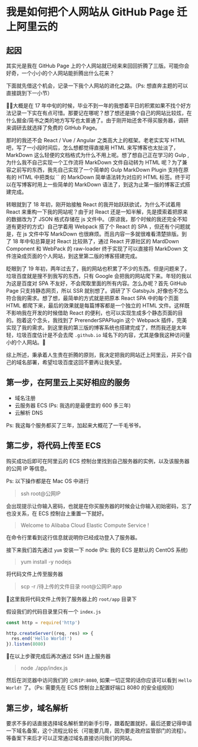 # 我是如何把个人网站从 GitHub Page 迁上阿里云的

## 起因
其实光是我在 GitHub Page 上的个人网站就已经来来回回折腾了三版。可能你会好奇，一个小小的个人网站能折腾出什么花来？  

下面就先借这个机会，记录一下我个人网站的进化之路。（Ps: 想直奔主题的可以直接跳到下一小节）  

大概是在 17 年中旬的时候，毕业不到一年的我想着平日的积累如果不找个好方法记录一下实在有点可惜。那要记在哪呢？想了想还是搞个自己的网站比较炫，在什么掘金/简书之类的地方写写也太普通了。由于刚开始还舍不得买服务器，调研来调研去就选择了免费的 GitHub Page。  

那时的我还不会 React / Vue / Angular 之类高大上的框架。老老实实写 HTML 吧，写了一小段时间后，怎么想都觉得直接用 HTML 来写博客也太扯淡了，MarkDown 这么轻便的文档格式为什么不用上呢。想了想自己正在学习的 Gulp , 为什么我不自己实现一个工作流将 MarkDown 文件自动转为 HTML 呢？为了兼容之前写的东西，我先自己实现了一个简单的 Gulp MarkDown Plugin 支持在原有的 HTML 中把类似 \`\` 的 MarkDown 简单语法转为对应的 HTML 标签。终于可以在写博客时用上一些简单的 MarkDown 语法了，到这为止第一版的博客正式搭建完成。  

转眼就到了 18 年初，刚开始接触 React 的我开始跃跃欲试，为什么不试着用 React 来重构一下我的网站呢？由于对 React 还是一知半解，先是摸索着把原来的数据改为了 JSON 格式存储在 js 文件中。（原谅我，那个时候的我还完全不知道有更好的方式）自己学着用 Webpack 搭了个 React 的 SPA ，但还有个问题就是，在 js 文件中写 MarkDown 也很麻烦。而且内容一多就很难看清楚排版。到了 18 年中旬总算是对 React 比较熟了，通过 React  开源社区的 MardDown Component 和 WebPack 的 raw-loader 终于实现了可以直接将 MarkDown 文件渲染成页面的个人网站，到这里第二版的博客搭建完成。  

眨眼到了 19 年初，两年过去了，我的网站也积累了不少的东西。但是问题来了，垃圾百度就是搜不到我写的东西，只有 Google 会把我的网站爬下来。年轻的我以为这是百度对 SPA 不友好，不会爬取里面的所有内容。怎么办呢？首先 GitHub Page 只支持静态网页，所以 SSR 就别想了。调研了下 GatsbyJs ,好像也不怎么符合我的需求。想了想，最简单的方式就是把原本 React SPA 中的每个页面 HTML 都爬下来，最后的效果就是每篇博客都是一个独立的 HTML 文件。这样既不影响我在开发的时候借助 React 的便利，也可以实现生成多个静态页面的目的。抱着这个念头，我找到了 PrerenderSPAPlugin 这个 Webpack 插件，完美实现了我的需求。到这里我的第三版的博客系统也搭建完成了，然而我还是太年轻，垃圾百度估计是不会去爬 `.github.io` 域名下的内容，尤其是像我这种访问量小的个人网站。  

综上所述，秉承着人生贵在折腾的原则，我决定把我的网站迁上阿里云，并买个自己的域名部署，希望垃圾百度这回不要再让我失望。

## 第一步，在阿里云上买好相应的服务
* 域名注册
* 云服务器 ECS (Ps: 我选的是最便宜的 600 多三年)
* 云解析 DNS

Ps: 我这每个服务都买了三年，加起来大概花了一千毛爷爷。

## 第二步，将代码上传至 ECS
购买成功后即可在阿里云的 ECS 控制台里找到自己服务器的实例，以及该服务器的公网 IP 等信息。  

Ps: 以下操作都是在 Mac OS 中进行
> ssh root@公网IP  

会出现提示让你输入密码，也就是在你买服务器的时候会让你输入初始密码，忘了也没关系，在 ECS 控制台上重置一下就好。  

> Welcome to Alibaba Cloud Elastic Compute Service !

在命令行里看到这行信息就说明你已经成功登入了服务器。  

接下来我们首先通过 `yum` 安装一下 node (Ps: 我的 ECS 是默认的 CentOS 系统)

> yum install -y nodejs  

将代码文件上传至服务器

> scp -r /待上传的文件目录 root@公网IP:app

这里我将代码文件上传到了服务器上的 `root/app` 目录下  

假设我们的代码目录里只有一个 `index.js`
```js
const http = require('http')

http.createServer((req, res) => {
  res.end('Hello World!')
}).listen(8080)
```

在以上步骤完成后再次通过 SSH 连上服务器

> node ./app/index.js

然后在浏览器中访问我们的 `公网IP:8080`, 如果一切正常的话你应该可以看到 `Hello World!` 了。（Ps: 需要先在 ECS 控制台上配置好端口 8080 的安全组规则）

## 第三步，域名解析
要求不多的话直接选择域名解析里的新手引导，跟着配置就好。最后还要记得申请一下域名备案，这个流程比较长（可能要几周，因为要走政府监管部门的流程）。等备案下来后才可以正常通过域名直接访问我们的网站。